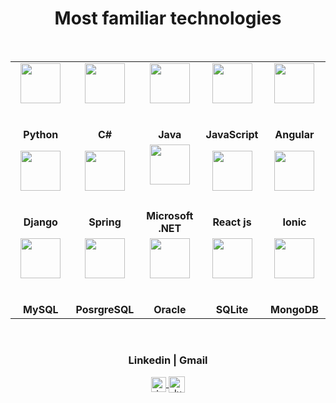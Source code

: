 <h1 align="center">Most familiar technologies</h1>


<br/>

<table>
  <tbody>
    <tr>
      <td width="20%" align="center">
        <img height="64px" src="https://upload.wikimedia.org/wikipedia/commons/thumb/c/c3/Python-logo-notext.svg/1200px-Python-logo-notext.svg.png"><br><br><br>
		<div><strong>Python</strong></div>
      </td>
      <td width="20%" align="center">
        <img height="64px" src="https://cdn.svgporn.com/logos/c-sharp.svg"><br><br><br>
	      <div><strong>C#</strong></div>
      </td>
      <td width="20%" align="center">
        <img height="64px" src="https://upload.wikimedia.org/wikipedia/en/thumb/3/30/Java_programming_language_logo.svg/1200px-Java_programming_language_logo.svg.png"><br><br><br>
	      <div><strong>Java</strong></div>
      </td>
      <td width="20%" align="center">
        <img height="64px" src="https://cdn.svgporn.com/logos/javascript.svg"><br><br><br>
	      <div><strong>JavaScript</strong></div>
      </td>
      <td width="20%" align="center">
        <img height="64px" src="https://cdn.svgporn.com/logos/angular.svg"><br><br><br>
	              <div><strong>Angular</strong></div>
      </td>
     </tr>
    <tr>
       <td width="20%" align="center">
        <img height="64px" src="https://encrypted-tbn0.gstatic.com/images?q=tbn%3AANd9GcRlHpEsRq4pIo4vTLAn24qGNwG41dFdXLJwsQ&usqp=CAU"><br><br><br>
	               <div><strong>Django</strong></div>
      </td>
      <td width="20%" align="center">
        <img height="64px" src="https://cdn.svgporn.com/logos/spring-icon.svg"><br><br><br>
	              <div><strong>Spring</strong></div>
      </td>
      <td width="20%" align="center">
        <img height="64px" src="https://cdn.svgporn.com/logos/dotnet.svg"><br><br><br>
	              <div><strong>Microsoft .NET</strong></div>
      </td>
      <td width="20%" align="center">
        <img height="64px" src="https://cdn.svgporn.com/logos/react.svg"><br><br><br>
	              <div><strong>React js</strong></div>
      </td>
      <td width="20%" align="center">
        <img height="64px" src="https://cdn.svgporn.com/logos/ionic-icon.svg"><br><br><br>
	              <div><strong>Ionic</strong></div>
      </td>    
    </tr>
	  <tr>
       <td width="20%" align="center">
        <img height="64px" src="https://cdn.svgporn.com/logos/mysql.svg"><br><br><br>
	               <div><strong>MySQL</strong></div>
      </td>
      <td width="20%" align="center">
        <img height="64px" src="https://cdn.svgporn.com/logos/postgresql.svg"><br><br><br>
	              <div><strong>PosrgreSQL</strong></div>
      </td>
      <td width="20%" align="center">
        <img height="64px" src="https://cdn.svgporn.com/logos/oracle.svg"><br><br><br>
	              <div><strong>Oracle</strong></div>
      </td>
      <td width="20%" align="center">
        <img height="64px" src="https://cdn.svgporn.com/logos/sqlite.svg"><br><br><br>
	              <div><strong>SQLite</strong></div>
      </td>
      <td width="20%" align="center">
        <img height="64px" src="https://cdn.svgporn.com/logos/mongodb.svg"><br><br><br>
	              <div><strong>MongoDB</strong></div>
      </td>    
    </tr>
  </tbody>
</table>


<br/>

<div align="center">
	<h3>Linkedin | Gmail</h3>

  <a href="https://www.linkedin.com/in/l%C3%A9andre-boris-wangrawa-925716205/">
    <img align="center" alt="Jugal Bhatt | Linkedin" width="24px" src="https://github.com/TheDudeThatCode/TheDudeThatCode/blob/master/Assets/Linkedin.svg" />
  </a>
  <a href="mailto:jobs.leandreboris@gmail.com">
    <img align="center" alt="Jugal Bhatt | Gmail" width="26px" src="https://github.com/TheDudeThatCode/TheDudeThatCode/blob/master/Assets/Gmail.svg" />
  </a>	
</div>
  




